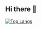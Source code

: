 ## Hi there 👋

[![Top Langs](https://github-readme-stats.vercel.app/api/top-langs/?username=hodzilla51&layout=compact)](https://github.com/anuraghazra/github-readme-stats)


<!--
**hodzilla51/hodzilla51** is a ✨ _special_ ✨ repository because its `README.md` (this file) appears on your GitHub profile.

Here are some ideas to get you started:

- 🔭 I’m currently working on ...
- 🌱 I’m currently learning ...
- 👯 I’m looking to collaborate on ...
- 🤔 I’m looking for help with ...
- 💬 Ask me about ...
- 📫 How to reach me: ...
- 😄 Pronouns: ...
- ⚡ Fun fact: ...
-->
